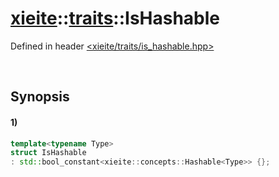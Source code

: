 # [xieite](../../xieite.md)\:\:[traits](../../traits.md)\:\:IsHashable
Defined in header [<xieite/traits/is_hashable.hpp>](../../../include/xieite/traits/is_hashable.hpp)

&nbsp;

## Synopsis
#### 1)
```cpp
template<typename Type>
struct IsHashable
: std::bool_constant<xieite::concepts::Hashable<Type>> {};
```
